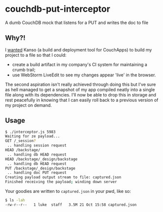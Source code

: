 couchdb-put-interceptor
=======================

A dumb CouchDB mock that listens for a PUT and writes the doc to file

## Why?!
I [wanted](//github.com/kanso/kanso/issues/394) Kanso (a build and deployment tool for CouchApps) to build my project to a file so that I could:

* create a build artifact in my company's CI system for maintaining a crumb trail;
* use WebStorm LiveEdit to see my changes appear 'live' in the browser.

The second aspiration isn't really achieved through doing this but I've sure as hell managed to get a snapshot of my app compiled neatly into a single file along with its dependencies. I'll now be able to drop this in storage and rest peacefully in knowing that I can easily roll back to a previous version of my project on demand.

## Usage
```bash
$ ./interceptor.js 5983
Waiting for ze payload...
GET /_session?
 .. handling session request
HEAD /backstage/
 .. handling db HEAD request
HEAD /backstage/_design/backstage
 .. handling db HEAD request
PUT /backstage/_design/backstage
 .. handling doc PUT request
Creating payload output stream to file: captured.json
Finished receiving the payload; winding down server
```
Your goodies are written to `captured.json` in your pwd, like so:

```bash
$ ls -lah
-rw-r--r--   1 luke  staff   3.5M 21 Oct 15:58 captured.json
```
